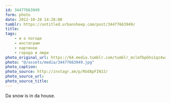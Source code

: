 ```yaml
---
id: 34477663949
form: photo
date: 2012-10-28 14:28:00
tumblr: https://untitled.urbansheep.com/post/34477663949/
title:
tags:
    - и о погоде
    - инстаграм
    - картинки
    - города и люди
photo_original_url: https://64.media.tumblr.com/tumblr_mclmfbpGhs1qz4wzio1_640.jpg
photo: "@/assets/media/34477663949.jpg"
photo_caption:
photo_source: http://instagr.am/p/RUdApFIN3J/
photo_source_url:
photo_source_title:
---
```


<p>Da snow is in da house.</p>
